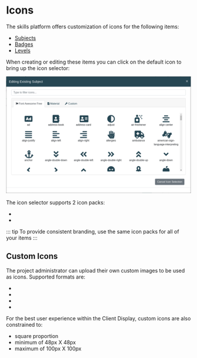 # Icons

The skills platform offers customization of icons for the following items:

- [Subjects](/dashboard/user-guide/subjects.html)
- [Badges](/dashboard/user-guide/badges.html)
- [Levels](/dashboard/user-guide/levels.html)

When creating or editing these items you can click on the default icon to bring up the icon selector: 

![Select Icon](../../screenshots/admin/modal-edit-subjectIcon.png)

The icon selector supports 2 icon packs: 

- <external-url label="Font Awesome Free" url="https://fontawesome.com" />
- <external-url label="Material" url="https://material.io/tools/icons" /> 

::: tip
To provide consistent branding, use the same icon packs for all of your items
:::

## Custom Icons

The project administrator can upload their own custom images to be used as icons. Supported formats are:

- <external-url label="JPEG" url="https://en.wikipedia.org/wiki/JPEG" />
- <external-url label="PNG" url="https://en.wikipedia.org/wiki/Portable_Network_Graphics" />
- <external-url label="GIF" url="https://en.wikipedia.org/wiki/GIF" />
- <external-url label="BMP" url="https://en.wikipedia.org/wiki/BMP_file_format" />

For the best user experience within the Client Display, custom icons are also constrained to:

- square proportion
- minimum of 48px X 48px
- maximum of 100px X 100px
